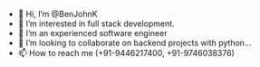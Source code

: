 - 👋 Hi, I’m @BenJohnK
- 👀 I’m interested in full stack development.
- 🌱 I’m an experienced software engineer
- 💞️ I’m looking to collaborate on backend projects with python...
- 📫 How to reach me (+91-9446217400, +91-9746038376)

<!---
BenJohnK/BenJohnK is a ✨ special ✨ repository because its `README.md` (this file) appears on your GitHub profile.
You can click the Preview link to take a look at your changes.
--->
